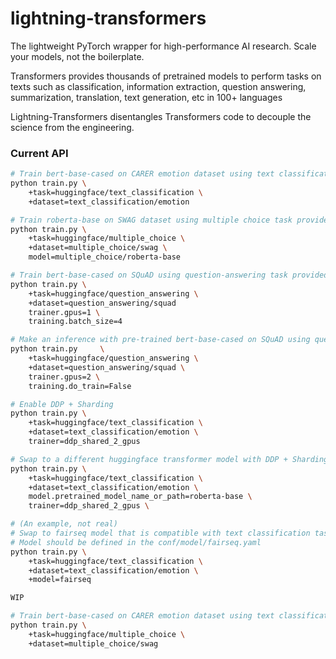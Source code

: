 # lightning-transformers

The lightweight PyTorch wrapper for high-performance AI research.
Scale your models, not the boilerplate.

Transformers provides thousands of pretrained models to perform tasks on texts such as classification, information extraction, question answering, summarization, translation, text generation, etc in 100+ languages

Lightning-Transformers disentangles Transformers code to decouple the science from the engineering. 

### Current API
```bash
# Train bert-base-cased on CARER emotion dataset using text classification task provided by huggingface
python train.py \
    +task=huggingface/text_classification \
    +dataset=text_classification/emotion 

# Train roberta-base on SWAG dataset using multiple choice task provided by huggingface
python train.py \
    +task=huggingface/multiple_choice \
    +dataset=multiple_choice/swag \
    model=multiple_choice/roberta-base

# Train bert-base-cased on SQuAD using question-answering task provided by huggingface with 1 gpu and batch_size=4
python train.py \
    +task=huggingface/question_answering \
    +dataset=question_answering/squad
    trainer.gpus=1 \
    training.batch_size=4

# Make an inference with pre-trained bert-base-cased on SQuAD using question-answering task provided by huggingface with 2 gpu.
python train.py     \
    +task=huggingface/question_answering \
    +dataset=question_answering/squad \
    trainer.gpus=2 \
    training.do_train=False

# Enable DDP + Sharding
python train.py \
    +task=huggingface/text_classification \
    +dataset=text_classification/emotion \
    trainer=ddp_shared_2_gpus

# Swap to a different huggingface transformer model with DDP + Sharding
python train.py \
    +task=huggingface/text_classification \
    +dataset=text_classification/emotion \
    model.pretrained_model_name_or_path=roberta-base \
    trainer=ddp_shared_2_gpus \

# (An example, not real) 
# Swap to fairseq model that is compatible with text classification task provided by huggingface
# Model should be defined in the conf/model/fairseq.yaml
python train.py \
    +task=huggingface/text_classification \
    +dataset=text_classification/emotion \
    +model=fairseq

WIP

# Train bert-base-cased on CARER emotion dataset using text classification task provided by huggingface
python train.py \
    +task=huggingface/multiple_choice \
    +dataset=multiple_choice/swag
```